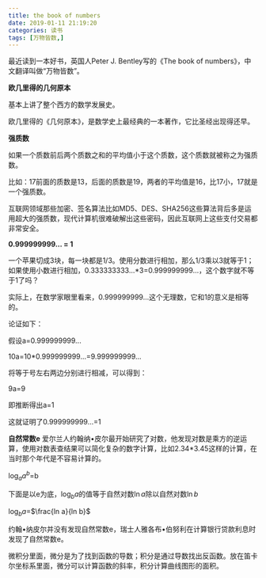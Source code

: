 ```yaml
---
title: the book of numbers
date: 2019-01-11 21:19:20
categories: 读书
tags: [万物皆数,]
---
```


最近读到一本好书，英国人Peter J. Bentley写的《The book of numbers》，中文翻译叫做“万物皆数”。



**欧几里得的几何原本**

基本上讲了整个西方的数学发展史。

欧几里得的《几何原本》，是数学史上最经典的一本著作，它比圣经出现得还早。



**强质数**

如果一个质数前后两个质数之和的平均值小于这个质数，这个质数就被称之为强质数。

比如：17前面的质数是13，后面的质数是19，两者的平均值是16，比17小，17就是一个强质数。



互联网领域那些加密、签名算法比如MD5、DES、SHA256这些算法背后多是运用超大的强质数，现代计算机很难破解出这些密码，因此互联网上这些支付交易都非常安全。



**0.999999999... = 1**

一个苹果切成3块，每一块都是1/3。使用分数进行相加，那么1/3乘以3就等于1；如果使用小数进行相加，0.333333333...*3=0.999999999...，这个数字就不等于1了吗？



实际上，在数学家眼里看来，0.999999999...这个无理数，它和1的意义是相等的。

论证如下：

假设a=0.999999999...

10a=10*0.999999999...=9.999999999...

将等于号左右两边分别进行相减，可以得到：

9a=9

即推断得出a=1



这就证明了0.999999999...=1

**自然常数e**
爱尔兰人约翰纳•皮尔最开始研究了对数，他发现对数是乘方的逆运算，使用对数表查结果可以简化复杂的数字计算，比如2.34\*3.45这样的计算，在当时那个年代是不容易计算的。

$\log_aa^b​$=b

下面是以e为底，$\log_ba$的值等于自然对数$\ln a$除以自然对数$\ln b$

$\log_ba​$=$\frac{ln a}{ln b}​$

约翰•纳皮尔并没有发现自然常数e，瑞士人雅各布•伯努利在计算银行贷款利息时发现了自然常数e。

微积分里面，微分是为了找到函数的导数；积分是通过导数找出反函数。放在笛卡尔坐标系里面，微分可以计算函数的斜率，积分计算曲线图形的面积。
